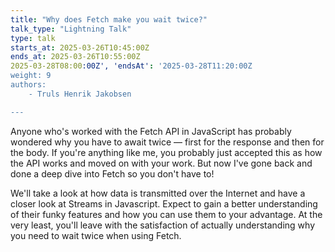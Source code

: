 ```yaml
---
title: "Why does Fetch make you wait twice?"
talk_type: "Lightning Talk"
type: talk
starts_at: 2025-03-26T10:45:00Z
ends_at: 2025-03-26T10:55:00Z
2025-03-28T08:00:00Z', 'endsAt': '2025-03-28T11:20:00Z
weight: 9
authors:
    - Truls Henrik Jakobsen

---
```

Anyone who's worked with the Fetch API in JavaScript has probably wondered why you have to await twice — first for the response and then for the body. If you're anything like me, you probably just accepted this as how the API works and moved on with your work. But now I've gone back and done a deep dive into Fetch so you don't have to!

We'll take a look at how data is transmitted over the Internet and have a closer look at Streams in Javascript. Expect to gain a better understanding of their funky features and how you can use them to your advantage. At the very least, you'll leave with the satisfaction of actually understanding why you need to wait twice when using Fetch.

